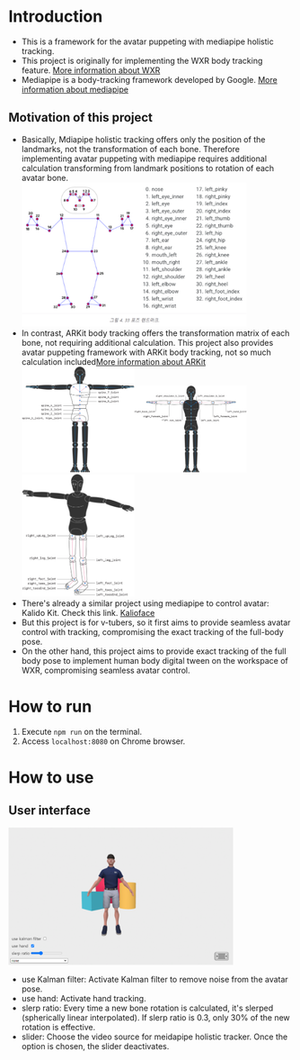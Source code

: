 # Introduction
- This is a framework for the avatar puppeting with mediapipe holistic tracking.
- This project is originally for implementing the WXR body tracking feature. [More information about WXR](https://www.wxr.onl/)
- Mediapipe is a body-tracking framework developed by Google. [More information about mediapipe](https://developers.google.com/mediapipe)
## Motivation of this project
- <span>Basically, Mdiapipe holistic tracking offers only the position of the landmarks, not the transformation of each bone. Therefore implementing avatar puppeting with mediapipe requires additional calculation transforming from landmark positions to rotation of each avatar bone.</span><br><img src="./public/img/landmarks.png" alt="drawing" width="400"/>
- <span>In contrast, ARKit body tracking offers the transformation matrix of each bone, not requiring additional calculation. This project also provides avatar puppeting framework with ARKit body tracking, not so much calculation included<a href="https://developer.apple.com/documentation/arkit/arkit_in_ios/content_anchors/validating_a_model_for_motion_capture">More information about ARKit</a></span><br><img src="./public/img/arkitbones1.png" width="200"/><img src="./public/img/arkitbones3.png" width="200"/><img src="./public/img/arkitbones4.png" width="200"/>
- There's already a similar project using mediapipe to control avatar: Kalido Kit. Check this link. [Kalioface](https://3d.kalidoface.com/)
- But this project is for v-tubers, so it first aims to provide seamless avatar control with tracking, compromising the exact tracking of the full-body pose.
- On the other hand, this project aims to provide exact tracking of the full body pose to implement human body digital tween on the workspace of WXR, compromising seamless avatar control.

# How to run
1. Execute `npm run` on the terminal.
2. Access `localhost:8080` on Chrome browser.

# How to use
## User interface
<img src="./public/img/page.png" width="400"></img>
- use Kalman filter: Activate Kalman filter to remove noise from the avatar pose.
- use hand: Activate hand tracking.
- slerp ratio: Every time a new bone rotation is calculated, it's slerped (spherically linear interpolated). If slerp ratio is 0.3, only 30% of the new rotation is effective.
- slider: Choose the video source for meidapipe holistic tracker. Once the option is chosen, the slider deactivates.



